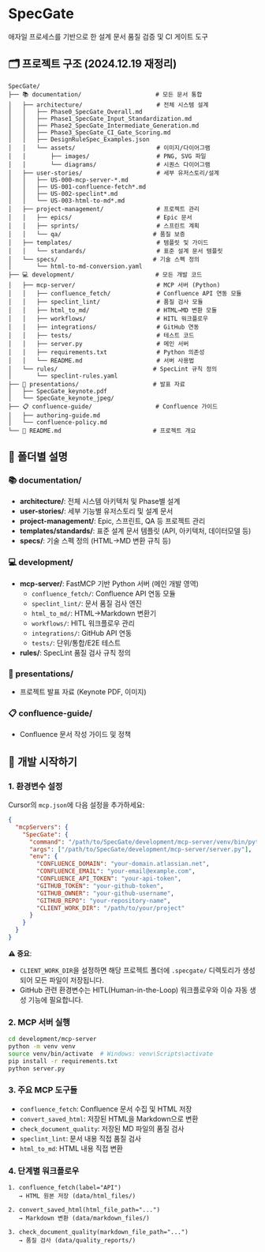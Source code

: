# SpecGate

애자일 프로세스를 기반으로 한 설계 문서 품질 검증 및 CI 게이트 도구

## 🗂️ 프로젝트 구조 (2024.12.19 재정리)

```
SpecGate/
├── 📚 documentation/                     # 모든 문서 통합
│   ├── architecture/                     # 전체 시스템 설계
│   │   ├── Phase0_SpecGate_Overall.md
│   │   ├── Phase1_SpecGate_Input_Standardization.md
│   │   ├── Phase2_SpecGate_Intermediate_Generation.md
│   │   ├── Phase3_SpecGate_CI_Gate_Scoring.md
│   │   ├── DesignRuleSpec_Examples.json
│   │   └── assets/                       # 이미지/다이어그램
│   │       ├── images/                   # PNG, SVG 파일
│   │       └── diagrams/                 # 시퀀스 다이어그램
│   ├── user-stories/                     # 세부 유저스토리/설계
│   │   ├── US-000-mcp-server-*.md
│   │   ├── US-001-confluence-fetch*.md
│   │   ├── US-002-speclint*.md
│   │   └── US-003-html-to-md*.md
│   ├── project-management/               # 프로젝트 관리
│   │   ├── epics/                        # Epic 문서
│   │   ├── sprints/                      # 스프린트 계획
│   │   └── qa/                          # 품질 보증
│   ├── templates/                        # 템플릿 및 가이드
│   │   └── standards/                    # 표준 설계 문서 템플릿
│   └── specs/                           # 기술 스펙 정의
│       └── html-to-md-conversion.yaml
├── 💻 development/                       # 모든 개발 코드
│   ├── mcp-server/                       # MCP 서버 (Python)
│   │   ├── confluence_fetch/             # Confluence API 연동 모듈
│   │   ├── speclint_lint/                # 품질 검사 모듈
│   │   ├── html_to_md/                   # HTML→MD 변환 모듈
│   │   ├── workflows/                    # HITL 워크플로우
│   │   ├── integrations/                 # GitHub 연동
│   │   ├── tests/                        # 테스트 코드
│   │   ├── server.py                     # 메인 서버
│   │   ├── requirements.txt              # Python 의존성
│   │   └── README.md                     # 서버 사용법
│   └── rules/                           # SpecLint 규칙 정의
│       └── speclint-rules.yaml
├── 🎥 presentations/                     # 발표 자료
│   ├── SpecGate_keynote.pdf
│   └── SpecGate_keynote_jpeg/
├── 📋 confluence-guide/                  # Confluence 가이드
│   ├── authoring-guide.md
│   └── confluence-policy.md
└── 📄 README.md                          # 프로젝트 개요
```

## 📂 폴더별 설명

### 📚 documentation/
- **architecture/**: 전체 시스템 아키텍처 및 Phase별 설계
- **user-stories/**: 세부 기능별 유저스토리 및 설계 문서
- **project-management/**: Epic, 스프린트, QA 등 프로젝트 관리
- **templates/standards/**: 표준 설계 문서 템플릿 (API, 아키텍처, 데이터모델 등)
- **specs/**: 기술 스펙 정의 (HTML→MD 변환 규칙 등)

### 💻 development/
- **mcp-server/**: FastMCP 기반 Python 서버 (메인 개발 영역)
  - `confluence_fetch/`: Confluence API 연동 모듈
  - `speclint_lint/`: 문서 품질 검사 엔진
  - `html_to_md/`: HTML→Markdown 변환기
  - `workflows/`: HITL 워크플로우 관리
  - `integrations/`: GitHub API 연동
  - `tests/`: 단위/통합/E2E 테스트
- **rules/**: SpecLint 품질 검사 규칙 정의

### 🎥 presentations/
- 프로젝트 발표 자료 (Keynote PDF, 이미지)

### 📋 confluence-guide/
- Confluence 문서 작성 가이드 및 정책

## 🚀 개발 시작하기

### 1. 환경변수 설정

Cursor의 `mcp.json`에 다음 설정을 추가하세요:

```json
{
  "mcpServers": {
    "SpecGate": {
      "command": "/path/to/SpecGate/development/mcp-server/venv/bin/python",
      "args": ["/path/to/SpecGate/development/mcp-server/server.py"],
      "env": {
        "CONFLUENCE_DOMAIN": "your-domain.atlassian.net",
        "CONFLUENCE_EMAIL": "your-email@example.com", 
        "CONFLUENCE_API_TOKEN": "your-api-token",
        "GITHUB_TOKEN": "your-github-token",
        "GITHUB_OWNER": "your-github-username",
        "GITHUB_REPO": "your-repository-name",
        "CLIENT_WORK_DIR": "/path/to/your/project"
      }
    }
  }
}
```

**⚠️ 중요**: 
- `CLIENT_WORK_DIR`을 설정하면 해당 프로젝트 폴더에 `.specgate/` 디렉토리가 생성되어 모든 파일이 저장됩니다.
- GitHub 관련 환경변수는 HITL(Human-in-the-Loop) 워크플로우와 이슈 자동 생성 기능에 필요합니다.

### 2. MCP 서버 실행
```bash
cd development/mcp-server
python -m venv venv
source venv/bin/activate  # Windows: venv\Scripts\activate
pip install -r requirements.txt
python server.py
```

### 3. 주요 MCP 도구들
- `confluence_fetch`: Confluence 문서 수집 및 HTML 저장
- `convert_saved_html`: 저장된 HTML을 Markdown으로 변환
- `check_document_quality`: 저장된 MD 파일의 품질 검사
- `speclint_lint`: 문서 내용 직접 품질 검사
- `html_to_md`: HTML 내용 직접 변환

### 4. 단계별 워크플로우
```
1. confluence_fetch(label="API") 
   → HTML 원본 저장 (data/html_files/)

2. convert_saved_html(html_file_path="...") 
   → Markdown 변환 (data/markdown_files/)

3. check_document_quality(markdown_file_path="...") 
   → 품질 검사 (data/quality_reports/)
```

